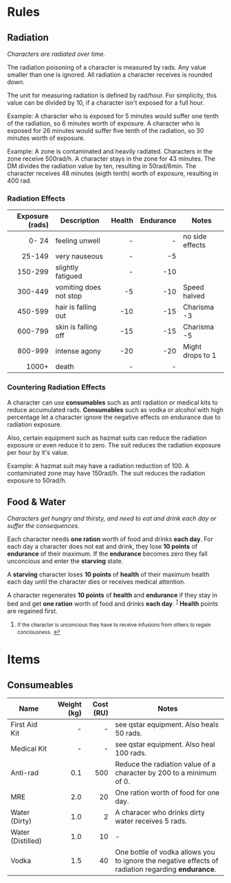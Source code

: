 # Rules



## Radiation

*Characters are radiated over time.*

The radiation poisoning of a character is measured by rads. Any value smaller
than one is ignored. All radiation a character receives is rounded down.

The unit for measuring radiation is defined by rad/hour. For simplicity, this
value can be divided by 10, if a character isn't exposed for a full hour. 

Example: A character who is exposed for 5 minutes would suffer one tenth of the
radiation, so 6 minutes worth of exposure. A character who is exposed for 26
minutes would suffer five tenth of the radiation, so 30 minutes worth of
exposure.

Example: A zone is contaminated and heavily radiated. Characters in the zone
receive 500rad/h. A character stays in the zone for 43 minutes. The DM divides
the radiation value by ten, resulting in 50rad/6min. The character receives 48
minutes (eigth tenth) worth of exposure, resulting in 400 rad.

### Radiation Effects

| Exposure (rads) | Description            | Health | Endurance | Notes            |
| --------------: | ---------------------- | -----: | --------: | ---------------- |
|           0- 24 | feeling unwell         |      - |         - | no side effects  |
|          25-149 | very nauseous          |      - |        -5 |                  |
|         150-299 | slightly fatigued      |      - |       -10 |                  |
|         300-449 | vomiting does not stop |     -5 |       -10 | Speed halved     |
|         450-599 | hair is falling out    |    -10 |       -15 | Charisma -3      |
|         600-799 | skin is falling off    |    -15 |       -15 | Charisma -5      |
|         800-999 | intense agony          |    -20 |       -20 | Might drops to 1 |
|           1000+ | death                  |      - |         - |                  |

### Countering Radiation Effects

A character can use **consumables** such as anti radiation or medical kits to
reduce accumulated rads. **Consumables** such as vodka or alcohol with high
percentage let a character ignore the negative effects on endurance due to
radiation exposure.

Also, certain equipment such as hazmat suits can reduce the radiation exposure
or even reduce it to zero. The suit reduces the radiation exposure per hour by
it's value.

Example: A hazmat suit may have a radiation reduction of 100. A contaminated
zone may have 150rad/h. The suit reduces the radiation exposure to 50rad/h.

## Food & Water

*Characters get hungry and thirsty, and need to eat and drink each day or suffer
the consequences.*

Each character needs **one ration** worth of food and drinks **each day**. For
each day a character does not eat and drink, they lose **10 points** of
**endurance** of their maximum. If the **endurance** becomes zero they fall
unconcious and enter the **starving** state. 

A **starving** character loses **10 points** of **health** of their maximum
health each day until the character dies or receives medical attention.

A character regenerates **10 points** of **health** and **endurance** if they
stay in bed and get **one ration** worth of food and drinks **each day**.
<sup id="a1">[1](#f1)</sup>
**Health** points are regained first. 

1. <small id="f1">If the character is unconcious they have to receive infusions
   from others to regain conciousness.</small> [↩](#a1)

# Items

## Consumeables

| Name              | Weight (kg) | Cost (RU) | Notes                                                                                               |
| ----------------- | ----------: | --------: | --------------------------------------------------------------------------------------------------- |
| First Aid Kit     |           - |         - | see qstar equipment. Also heals 50 rads.                                                            |
| Medical Kit       |           - |         - | see qstar equipment. Also heal 100 rads.                                                            |
| Anti-rad          |         0.1 |       500 | Reduce the radiation value of a character by 200 to a minimum of 0.                                 |
| MRE               |         2.0 |        20 | One ration worth of food for one day.                                                               |
| Water (Dirty)     |         1.0 |         2 | A characer who drinks dirty water receives 5 rads.                                                  |
| Water (Distilled) |         1.0 |        10 | -                                                                                                   |
| Vodka             |         1.5 |        40 | One bottle of vodka allows you to ignore the negative effects of radiation regarding **endurance**. |

